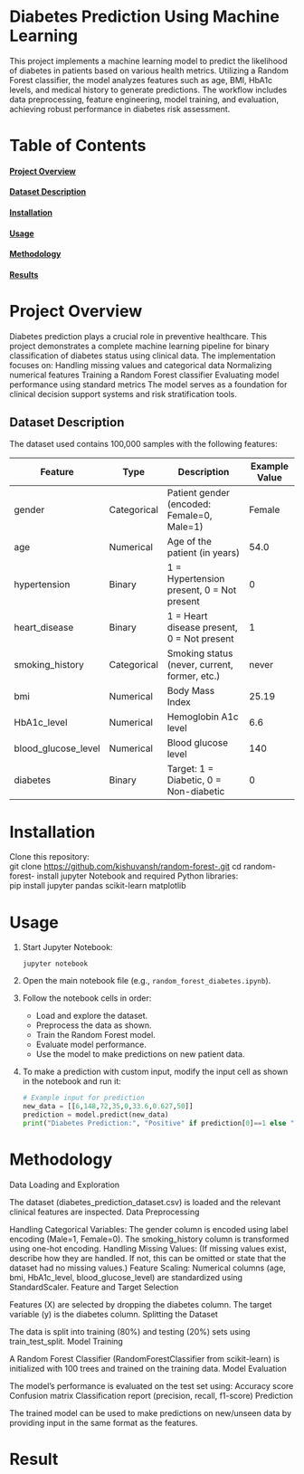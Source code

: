 #  **Diabetes Prediction Using Machine Learning**

This project implements a machine learning model to predict the likelihood of diabetes in patients based on various health metrics. Utilizing a Random Forest classifier, the model analyzes features such as age, BMI, HbA1c levels, and medical history to generate predictions. The workflow includes data preprocessing, feature engineering, model training, and evaluation, achieving robust performance in diabetes risk assessment.

# Table of Contents
#### [Project Overview](#project-overview)
#### [Dataset Description](#dataset-description)
#### [Installation](#installation)
#### [Usage](#usage)
#### [Methodology](#methodology)
#### [Results](#results)

# Project Overview
Diabetes prediction plays a crucial role in preventive healthcare. This project demonstrates a complete machine learning pipeline for binary classification of diabetes status using clinical data. The implementation focuses on:
Handling missing values and categorical data
Normalizing numerical features
Training a Random Forest classifier
Evaluating model performance using standard metrics
The model serves as a foundation for clinical decision support systems and risk stratification tools.

## Dataset Description
The dataset used contains 100,000 samples with the following features:

| Feature             | Type         | Description                                              | Example Value |
|---------------------|--------------|----------------------------------------------------------|--------------|
| gender              | Categorical  | Patient gender (encoded: Female=0, Male=1)               | Female       |
| age                 | Numerical    | Age of the patient (in years)                            | 54.0         |
| hypertension        | Binary       | 1 = Hypertension present, 0 = Not present                | 0            |
| heart_disease       | Binary       | 1 = Heart disease present, 0 = Not present               | 1            |
| smoking_history     | Categorical  | Smoking status (never, current, former, etc.)            | never        |
| bmi                 | Numerical    | Body Mass Index                                          | 25.19        |
| HbA1c_level         | Numerical    | Hemoglobin A1c level                                     | 6.6          |
| blood_glucose_level | Numerical    | Blood glucose level                                      | 140          |
| diabetes            | Binary       | Target: 1 = Diabetic, 0 = Non-diabetic                   | 0            |




# Installation
Clone this repository:</br>
git clone https://github.com/kishuvansh/random-forest-.git
cd random-forest-
install jupyter Notebook and required Python libraries:</br>
pip install jupyter pandas scikit-learn matplotlib


# Usage

1. Start Jupyter Notebook:
    ```
    jupyter notebook
    ```
2. Open the main notebook file (e.g., `random_forest_diabetes.ipynb`).

3. Follow the notebook cells in order:
    - Load and explore the dataset.
    - Preprocess the data as shown.
    - Train the Random Forest model.
    - Evaluate model performance.
    - Use the model to make predictions on new patient data.

4. To make a prediction with custom input, modify the input cell as shown in the notebook and run it:
    ```python
    # Example input for prediction
    new_data = [[6,148,72,35,0,33.6,0.627,50]]
    prediction = model.predict(new_data)
    print("Diabetes Prediction:", "Positive" if prediction[0]==1 else "Negative")
    ```

# Methodology
Data Loading and Exploration

The dataset (diabetes_prediction_dataset.csv) is loaded and the relevant clinical features are inspected.
Data Preprocessing

Handling Categorical Variables:
The gender column is encoded using label encoding (Male=1, Female=0).
The smoking_history column is transformed using one-hot encoding.
Handling Missing Values:
(If missing values exist, describe how they are handled. If not, this can be omitted or state that the dataset had no missing values.)
Feature Scaling:
Numerical columns (age, bmi, HbA1c_level, blood_glucose_level) are standardized using StandardScaler.
Feature and Target Selection

Features (X) are selected by dropping the diabetes column.
The target variable (y) is the diabetes column.
Splitting the Dataset

The data is split into training (80%) and testing (20%) sets using train_test_split.
Model Training

A Random Forest Classifier (RandomForestClassifier from scikit-learn) is initialized with 100 trees and trained on the training data.
Model Evaluation

The model’s performance is evaluated on the test set using:
Accuracy score
Confusion matrix
Classification report (precision, recall, f1-score)
Prediction

The trained model can be used to make predictions on new/unseen data by providing input in the same format as the features.


# Result
